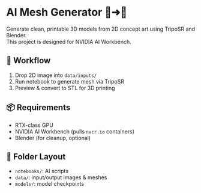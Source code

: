 # AI Mesh Generator 🧠➜🧱

Generate clean, printable 3D models from 2D concept art using TripoSR and Blender.  
This project is designed for NVIDIA AI Workbench.

## 🧪 Workflow
1. Drop 2D image into `data/inputs/`
2. Run notebook to generate mesh via TripoSR
3. Preview & convert to STL for 3D printing

## 📦 Requirements
- RTX-class GPU
- NVIDIA AI Workbench (pulls `nvcr.io` containers)
- Blender (for cleanup, optional)

## 📁 Folder Layout
- `notebooks/`: AI scripts
- `data/`: input/output images & meshes
- `models/`: model checkpoints
